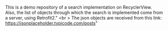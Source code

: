 This is a demo repository of a search implementation on RecyclerView. Also, the list of objects through which the search is implemented come from a server, using Retrofit2."
<br \>
The json objects are received from this link: https://jsonplaceholder.typicode.com/posts"
